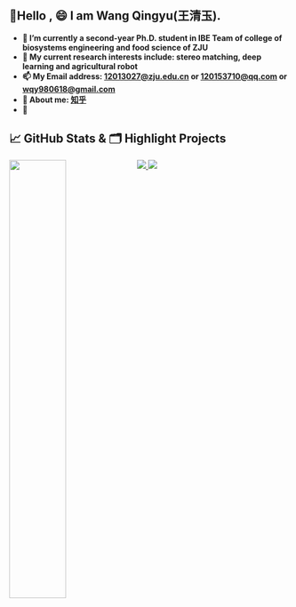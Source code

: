 

## 👋Hello , 😄 I am Wang Qingyu(王清玉).


- **🔭 I’m currently a second-year Ph.D. student in IBE Team of college of biosystems engineering and food science of ZJU**
- **🌱 My current research interests include: stereo matching, deep learning and agricultural robot**
- **📫 My Email address: 12013027@zju.edu.cn or 120153710@qq.com or wqy980618@gmail.com**
- **💬 About me: [知乎](https://www.zhihu.com/people/jason-14-58-38/posts)**
- 💬

## &#x1f4c8; GitHub Stats & 🗂️ Highlight Projects

<a href="https://github.com/xmu-xiaoma666">
    <img align="left" width="45%" src="https://github-readme-stats.vercel.app/api?username=xmu-xiaoma666&theme=nightowl&show_icons=true" />
</a>

<a href="https://github.com/wangqingyu985/Stereo_Matching">
  <img src="https://github-readme-stats.vercel.app/api/pin/?username=wangqingyu985&repo=Stereo_Matching&theme=tokyonight&show_icons=true" />
</a>

<a href="https://github.com/xmu-xiaoma666/FightingCV-Paper-Reading">
  <img src="https://github-readme-stats.vercel.app/api/pin/?username=xmu-xiaoma666&repo=FightingCV-Paper-Reading&theme=tokyonight&show_icons=true" />
</a>

 

